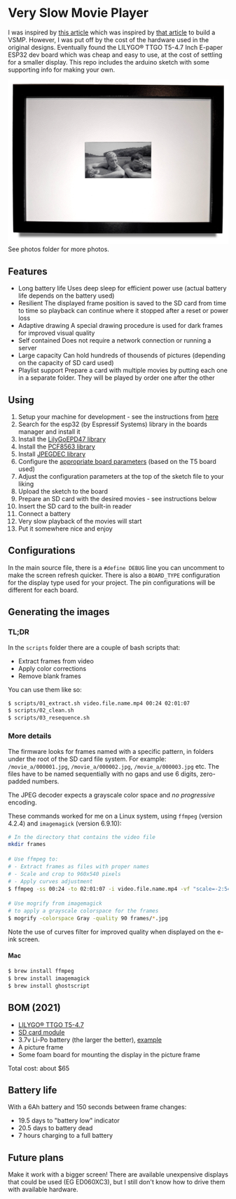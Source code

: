# Very Slow Movie Player

I was inspired by [this article](https://debugger.medium.com/how-to-build-a-very-slow-movie-player-in-2020-c5745052e4e4) which was inspired by [that article](https://medium.com/s/story/very-slow-movie-player-499f76c48b62) to build a VSMP.   However, I was put off by the cost of the hardware used in the original designs.
Eventually found the LILYGO® TTGO T5-4.7 Inch E-paper ESP32 dev board which was cheap and easy to use, at the cost of settling for a smaller display.
This repo includes the arduino sketch with some supporting info for making your own.

![Photo1](photos/front.jpg)
See photos folder for more photos.

## Features

- Long battery life
  Uses deep sleep for efficient power use (actual battery life depends on the battery used)
- Resilient
  The displayed frame position is saved to the SD card from time to time so playback can continue where it stopped after a reset or power loss
- Adaptive drawing
  A special drawing procedure is used for dark frames for improved visual quality
- Self contained
  Does not require a network connection or running a server
- Large capacity
  Can hold hundreds of thousends of pictures (depending on the capacity of SD card used)
- Playlist support
  Prepare a card with multiple movies by putting each one in a separate folder. They will be played by order one after the other

## Using

1. Setup your machine for development - see the instructions from [here](https://github.com/Xinyuan-LilyGO/LilyGo-EPD47)
1. Search for the esp32 (by Espressif Systems) library in the boards manager and install it
1. Install the [LilyGoEPD47 library](https://github.com/Xinyuan-LilyGO/LilyGo-EPD47)
1. Install the [PCF8563 library](https://github.com/lewisxhe/PCF8563_Library)
1. Install [JPEGDEC library](https://github.com/bitbank2/JPEGDEC)
1. Configure the [appropriate board parameters](https://t5-47-t5-47-plus.readthedocs.io/en/latest/get-started/index.html#compile-on-arduino) (based on the T5 board used)
1. Adjust the configuration parameters at the top of the sketch file to your liking
1. Upload the sketch to the board
1. Prepare an SD card with the desired movies - see instructions below
1. Insert the SD card to the built-in reader
1. Connect a battery
1. Very slow playback of the movies will start
1. Put it somewhere nice and enjoy

## Configurations

In the main source file, there is a `#define DEBUG` line you can uncomment to make the screen refresh quicker.
There is also a `BOARD_TYPE` configuration for the display type used for your project. The pin configurations will be different for each board.

## Generating the images

### TL;DR
In the `scripts` folder there are a couple of bash scripts that:
- Extract frames from video
- Apply color corrections
- Remove blank frames

You can use them like so:

```bash
$ scripts/01_extract.sh video.file.name.mp4 00:24 02:01:07
$ scripts/02_clean.sh
$ scripts/03_resequence.sh
```

### More details
The firmware looks for frames named with a specific pattern, in folders under the root of the SD card file system.
For example: `/movie_a/000001.jpg`, `/movie_a/000002.jpg`, `/movie_a/000003.jpg` etc.
The files have to be named sequentially with no gaps and use 6 digits, zero-padded numbers.

The JPEG decoder expects a grayscale color space and _no progressive_ encoding.

These commands worked for me on a Linux system, using `ffmpeg` (version 4.2.4) and `imagemagick` (version 6.9.10):

```bash
# In the directory that contains the video file
mkdir frames

# Use ffmpeg to:
# - Extract frames as files with proper names
# - Scale and crop to 960x540 pixels
# - Apply curves adjustment
$ ffmpeg -ss 00:24 -to 02:01:07 -i video.file.name.mp4 -vf "scale=-2:540,crop=960:540,eq=saturation=0,lutrgb='r=clipval:g=clipval:b=clipval',curves=all='0/0 0.06/0.23 0.13/0.41 0.200/0.55 0.37/0.70 0.63/0.84 1/1'" -r 1 -qscale:v 2 frames/%06d.jpg

# Use mogrify from imagemagick
# to apply a grayscale colorspace for the frames
$ mogrify -colorspace Gray -quality 90 frames/*.jpg
```

Note the use of curves filter for improved quality when displayed on the e-ink screen.

#### Mac

```bash
$ brew install ffmpeg
$ brew install imagemagick
$ brew install ghostscript
```

## BOM (2021)

- [LILYGO® TTGO T5-4.7](https://www.aliexpress.com/item/1005002006058892.html)
- [SD card module](https://www.aliexpress.com/item/1005002317501092.html)
- 3.7v Li-Po battery (the larger the better), [example](https://www.aliexpress.com/item/4001116123943.html)
- A picture frame
- Some foam board for mounting the display in the picture frame

Total cost: about $65

## Battery life
With a 6Ah battery and 150 seconds between frame changes:
- 19.5 days to "battery low" indicator
- 20.5 days to battery dead
- 7 hours charging to a full battery

## Future plans
Make it work with a bigger screen!
There are available unexpensive displays that could be used (EG ED060XC3), but I still don't know how to drive them with available hardware.

